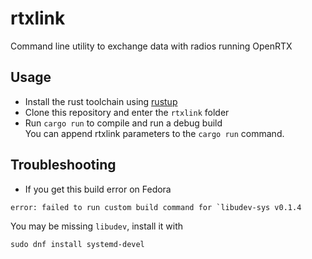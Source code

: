 # rtxlink
Command line utility to exchange data with radios running OpenRTX

## Usage
* Install the rust toolchain using [rustup](https://rustup.rs/)
* Clone this repository and enter the `rtxlink` folder
* Run `cargo run` to compile and run a debug build \
You can append rtxlink parameters to the `cargo run` command.

## Troubleshooting
* If you get this build error on Fedora
```
error: failed to run custom build command for `libudev-sys v0.1.4
```
You may be missing `libudev`, install it with
```
sudo dnf install systemd-devel
```
